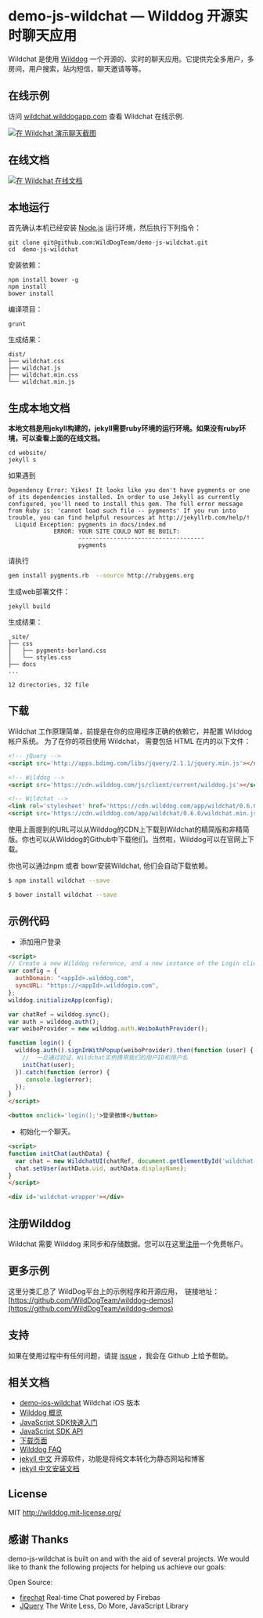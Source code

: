 # demo-js-wildchat — Wilddog 开源实时聊天应用

Wildchat 是使用 [Wilddog](https://www.wilddog.com/) 一个开源的、实时的聊天应用。它提供完全多用户，多房间，用户搜索，站内短信，聊天邀请等等。

## 在线示例

访问 [wildchat.wilddogapp.com](http://wildchat.wilddogapp.com/)  查看 Wildchat 在线示例.

[![ 在 Wildchat 演示聊天截图](screenshot.png)](http://wildchat.wilddogapp.com/)

## 在线文档

[![ 在 Wildchat 在线文档](docs.png)](http://wildchat.wilddogapp.com/docs/)

## 本地运行
首先确认本机已经安装 [Node.js](http://nodejs.org/) 运行环境，然后执行下列指令：

```
git clone git@github.com:WildDogTeam/demo-js-wildchat.git
cd  demo-js-wildchat
```

安装依赖：

```
npm install bower -g
npm install
bower install
```

编译项目：

```
grunt
```

生成结果：

```
dist/
├── wildchat.css
├── wildchat.js
├── wildchat.min.css
└── wildchat.min.js
```

## 生成本地文档
**本地文档是用jekyll构建的，jekyll需要ruby环境的运行环境。如果没有ruby环境，可以查看上面的在线文档。**

```
cd website/
jekyll s
```
如果遇到
```
Dependency Error: Yikes! It looks like you don't have pygments or one of its dependencies installed. In order to use Jekyll as currently configured, you'll need to install this gem. The full error message from Ruby is: 'cannot load such file -- pygments' If you run into trouble, you can find helpful resources at http://jekyllrb.com/help/!
  Liquid Exception: pygments in docs/index.md
             ERROR: YOUR SITE COULD NOT BE BUILT:
                    ------------------------------------
                    pygments

```
请执行
```bash
gem install pygments.rb  --source http://rubygems.org
```

生成web部署文件：

```
jekyll build
```

生成结果：

```
_site/
├── css
│   ├── pygments-borland.css
│   └── styles.css
├── docs
...

12 directories, 32 file
```

## 下载

Wildchat 工作原理简单，前提是在你的应用程序正确的依赖它，并配置 Wilddog 帐户系统。
为了在你的项目使用 Wildchat， 需要包括 HTML 在内的以下文件：

```HTML
<!-- jQuery -->
<script src='http://apps.bdimg.com/libs/jquery/2.1.1/jquery.min.js'></script>

<!-- Wilddog -->
<script src='https://cdn.wilddog.com/js/client/current/wilddog.js'></script>

<!-- Wildchat -->
<link rel='stylesheet' href='https://cdn.wilddog.com/app/wildchat/0.6.0/wildchat.min.css' />
<script src='https://cdn.wilddog.com/app/wildchat/0.6.0/wildchat.min.js'></script>
```

使用上面提到的URL可以从Wilddog的CDN上下载到Wildchat的精简版和非精简版。你也可以从Wilddog的Github中下载他们。当然啦，Wilddog可以在官网上下载。


你也可以通过npm 或者 bowr安装Wildchat, 他们会自动下载依赖。

```bash
$ npm install wildchat --save
```

```bash
$ bower install wildchat --save
```
## 示例代码

- 添加用户登录

```HTML
<script>
// Create a new Wilddog reference, and a new instance of the Login client
var config = {
  authDomain: "<appId>.wilddog.com",
  syncURL: "https://<appId>.wilddogio.com",
};
wilddog.initializeApp(config);

var chatRef = wilddog.sync();
var auth = wilddog.auth();
var weiboProvider = new wilddog.auth.WeiboAuthProvider();

function login() {
  wilddog.auth().signInWithPopup(weiboProvider).then(function (user) {
    //  一旦通过验证，Wildchat实例携带我们的用户ID和用户名
    initChat(user);
  }).catch(function (error) {
     console.log(error);
  });
}
</script>

<button onclick='login();'>登录微博</button>
```

- 初始化一个聊天。

```HTML
<script>
function initChat(authData) {
  var chat = new WildchatUI(chatRef, document.getElementById('wildchat-wrapper'));
  chat.setUser(authData.uid, authData.displayName);
}
</script>

<div id='wildchat-wrapper'></div>
```

## 注册Wilddog

Wildchat 需要 Wilddog 来同步和存储数据。您可以在这里[注册](https://www.wilddog.com/my-account/signup)一个免费帐户。

## 更多示例

这里分类汇总了 WildDog平台上的示例程序和开源应用，　链接地址：[https://github.com/WildDogTeam/wilddog-demos](https://github.com/WildDogTeam/wilddog-demos)

## 支持
如果在使用过程中有任何问题，请提 [issue](https://github.com/WildDogTeam/demo-js-wildchat/issues) ，我会在 Github 上给予帮助。

## 相关文档

* [demo-ios-wildchat](https://github.com/WildDogTeam/demo-ios-wildchat) Wildchat iOS 版本
* [Wilddog 概览](https://z.wilddog.com/overview/introduction)
* [JavaScript SDK快速入门](https://z.wilddog.com/web/quickstart)
* [JavaScript SDK API](https://z.wilddog.com/web/api)
* [下载页面](https://www.wilddog.com/download/)
* [Wilddog FAQ](https://z.wilddog.com/questions)
* [jekyll 中文](http://jekyll.bootcss.com/docs/home/) 开源软件，功能是将纯文本转化为静态网站和博客
* [jekyll 中文安装文档](http://jekyll.bootcss.com/docs/installation/)

## License
MIT
http://wilddog.mit-license.org/

## 感谢 Thanks

demo-js-wildchat is built on and with the aid of several  projects. We would like to thank the following projects for helping us achieve our goals:

Open Source:

* [firechat](https://github.com/firebase/firechat) Real-time Chat powered by Firebas
* [JQuery](http://jquery.com) The Write Less, Do More, JavaScript Library
